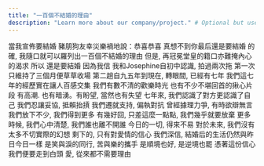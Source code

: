 ```yaml
---
title: "一百個不結婚的理由"
description: "Learn more about our company/project." # Optional but useful       
---
```

當我宣佈要結婚
豬朋狗友幸災樂禍地說：恭喜恭喜
真想不到你最后還是要結婚
的確, 我隨口就可以羅列出一百個不結婚的理由
但是, 再冠冕堂皇的籍口亦難掩內心的渴求
所以
還是要結婚
因為我信
我和Josephine自初中認識, 拍過兩次拖
第一次只維持了三個月便草草收場
第二趟自九五年到現在, 轉眼間, 已經有七年
我們這七年的經歷實在讓人百感交集
我們有數不清的歡樂時光
也有不少不堪回首的揪心片段
有高潮. 也有暗湧。有盼望, 當然也有失望
七年來, 我們認識了對方更認識了自己
我們忍讓妥協, 抵賴抬摃
我們遷就支持, 偏執對抗
曾經據理力爭, 有時欲辯無言
我們放下不少, 我們得到更多
有幾好回, 只差這麼一點點, 我們幾乎就要放棄
更多時候, 我們心中清楚, 我們誰也離不開誰
今日的一切, 得來不易
對於未來, 我們沒有太多不切實際的幻想
剩下的, 只有對愛情的信心
我們深信, 結婚后的生活仍然與昨日今日一樣
是笑與淚的同行, 苦與樂的攜手
是順境也好, 是逆境也罷
憑著這份信心
我們便要走到白頭
愛, 從來都不需要理由